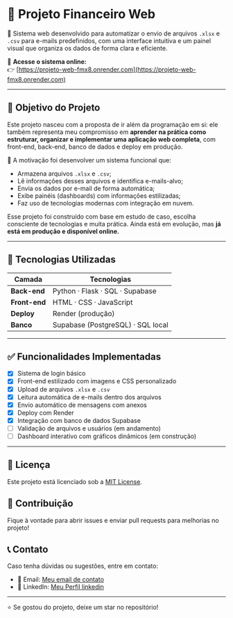 # 💼 Projeto Financeiro Web

🚀 Sistema web desenvolvido para automatizar o envio de arquivos `.xlsx` e `.csv` para e-mails predefinidos, com uma interface intuitiva e um painel visual que organiza os dados de forma clara e eficiente.

🔗 **Acesse o sistema online:**  
👉 [https://projeto-web-fmx8.onrender.com](https://projeto-web-fmx8.onrender.com)

---

## 🎯 Objetivo do Projeto

Este projeto nasceu com a proposta de ir além da programação em si: ele também representa meu compromisso em **aprender na prática como estruturar, organizar e implementar uma aplicação web completa**, com front-end, back-end, banco de dados e deploy em produção.

🧠 A motivação foi desenvolver um sistema funcional que:
- Armazena arquivos `.xlsx` e `.csv`;
- Lê informações desses arquivos e identifica e-mails-alvo;
- Envia os dados por e-mail de forma automática;
- Exibe painéis (dashboards) com informações estilizadas;
- Faz uso de tecnologias modernas com integração em nuvem.

Esse projeto foi construído com base em estudo de caso, escolha consciente de tecnologias e muita prática. Ainda está em evolução, mas **já está em produção e disponível online.**

---

## 🔧 Tecnologias Utilizadas

| Camada        | Tecnologias                        |
|---------------|------------------------------------|
| **Back-end**  | Python · Flask · SQL · Supabase    |
| **Front-end** | HTML · CSS · JavaScript            |
| **Deploy**    | Render (produção)                  |
| **Banco**     | Supabase (PostgreSQL) · SQL local  |

---
## ✅ Funcionalidades Implementadas

- [x] Sistema de login básico
- [x] Front-end estilizado com imagens e CSS personalizado
- [x] Upload de arquivos `.xlsx` e `.csv`
- [x] Leitura automática de e-mails dentro dos arquivos
- [x] Envio automático de mensagens com anexos
- [x] Deploy com Render
- [x] Integração com banco de dados Supabase
- [ ] Validação de arquivos e usuários (em andamento)
- [ ] Dashboard interativo com gráficos dinâmicos (em construção)

---



<h2>📄 Licença</h2>
<p>Este projeto está licenciado sob a <a href="LICENSE">MIT License</a>.</p>
    
<h2>🤝 Contribuição</h2>

<p>Fique à vontade para abrir issues e enviar pull requests para melhorias no projeto!</p>
    
<h2>📞 Contato</h2>
<p>Caso tenha dúvidas ou sugestões, entre em contato:</p>
<ul>
    <li>📧 Email: <a href="mailto:santossilvahenrygabriel58@gmail.com">Meu email de contato</a></li>
    <li>🔗 LinkedIn: <a href="www.linkedin.com/in/henry-gabriel-santos-silva-6ba776209">Meu Perfil linkedin</a></li>
</ul>
    
<hr>
    
<p>⭐ Se gostou do projeto, deixe um star no repositório!</p>
